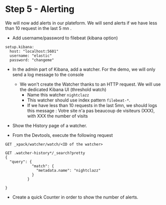 # Step 5 - Alerting

We will now add alerts in our plateform. We will send alerts if we have less than 10 request in the last 5 mn .

* Add username/password to filebeat (kibana option)

```
setup.kibana:
  host: "localhost:5601"
  username: "elastic"
  password: "changeme"
```

* In the admin part of Kibana, add a watcher. For the demo, we will only send a log message to the console

  * We won't create the Watcher thanks to an HTTP request. We will use the dedicated Kibana UI (threshold watch)
    * Name this watcher `nightclazz`
    * This watcher should use index pattern `filebeat-*`.
    * If we have less than 10 requests in the last 5mn, we should logs this message : Votre site n'a pas beaucoup de visiteurs (XXX), with XXX the number of visits

* Show the History page of a watcher.

* From the Devtools, execute the following request

```
GET _xpack/watcher/watch/<ID of the watcher>

GET .watcher-history*/_search?pretty
{
  "query": {
            "match": {
              "metadata.name": "nightclazz"
            }
          }

}
```

* Create a quick Counter in order to show the number of alerts.
